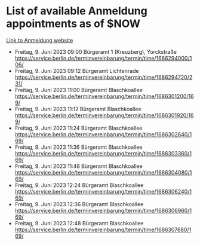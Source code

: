 # List of available Anmeldung appointments as of $NOW
[Link to Anmeldung website](https://service.berlin.de/terminvereinbarung/termin/tag.php?termin=1&anliegen[]=120686&dienstleisterlist=122210,122217,327316,122219,327312,122227,327314,122231,327346,122243,327348,122254,122252,329742,122260,329745,122262,329748,122271,327278,122273,327274,122277,327276,330436,122280,327294,122282,327290,122284,327292,122291,327270,122285,327266,122286,327264,122296,327268,150230,329760,122297,327286,122294,327284,122312,329763,122314,329775,122304,327330,122311,327334,122309,327332,317869,122281,327352,122279,329772,122283,122276,327324,122274,327326,122267,329766,122246,327318,122251,327320,122257,327322,122208,327298,122226,327300&herkunft=http%3A%2F%2Fservice.berlin.de%2Fdienstleistung%2F120686%2F)
- Freitag, 9. Juni 2023 09:00 Bürgeramt 1 (Kreuzberg), Yorckstraße https://service.berlin.de/terminvereinbarung/termin/time/1686294000/106/
- Freitag, 9. Juni 2023 09:12 Bürgeramt Lichtenrade https://service.berlin.de/terminvereinbarung/termin/time/1686294720/231/
- Freitag, 9. Juni 2023 11:00 Bürgeramt Blaschkoallee https://service.berlin.de/terminvereinbarung/termin/time/1686301200/169/
- Freitag, 9. Juni 2023 11:12 Bürgeramt Blaschkoallee https://service.berlin.de/terminvereinbarung/termin/time/1686301920/169/
- Freitag, 9. Juni 2023 11:24 Bürgeramt Blaschkoallee https://service.berlin.de/terminvereinbarung/termin/time/1686302640/169/
- Freitag, 9. Juni 2023 11:36 Bürgeramt Blaschkoallee https://service.berlin.de/terminvereinbarung/termin/time/1686303360/169/
- Freitag, 9. Juni 2023 11:48 Bürgeramt Blaschkoallee https://service.berlin.de/terminvereinbarung/termin/time/1686304080/169/
- Freitag, 9. Juni 2023 12:24 Bürgeramt Blaschkoallee https://service.berlin.de/terminvereinbarung/termin/time/1686306240/169/
- Freitag, 9. Juni 2023 12:36 Bürgeramt Blaschkoallee https://service.berlin.de/terminvereinbarung/termin/time/1686306960/169/
- Freitag, 9. Juni 2023 12:48 Bürgeramt Blaschkoallee https://service.berlin.de/terminvereinbarung/termin/time/1686307680/169/
